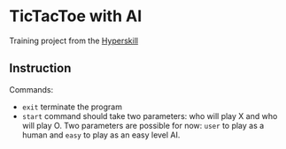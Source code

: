 # TicTacToe with AI

Training project from the [Hyperskill](https://hyperskill.org/)

## Instruction

Commands:
- `exit` terminate the program
- `start` command should take two parameters: who will play X and who will play O. Two parameters are possible for now: `user` to play as a human and `easy` to play as an easy level AI.
